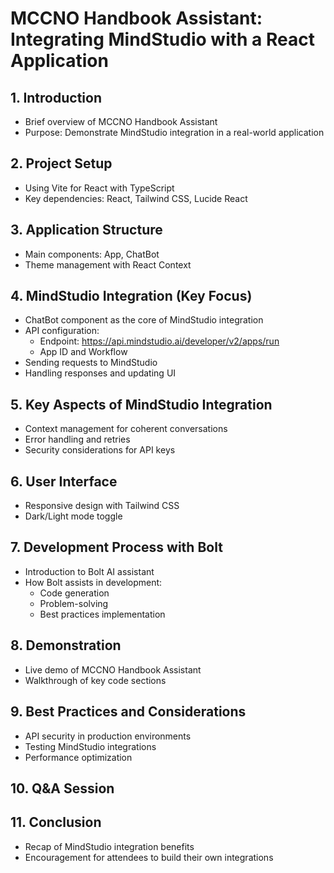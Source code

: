 # MCCNO Handbook Assistant: Integrating MindStudio with a React Application

## 1. Introduction
- Brief overview of MCCNO Handbook Assistant
- Purpose: Demonstrate MindStudio integration in a real-world application

## 2. Project Setup
- Using Vite for React with TypeScript
- Key dependencies: React, Tailwind CSS, Lucide React

## 3. Application Structure
- Main components: App, ChatBot
- Theme management with React Context

## 4. MindStudio Integration (Key Focus)
- ChatBot component as the core of MindStudio integration
- API configuration:
  - Endpoint: https://api.mindstudio.ai/developer/v2/apps/run
  - App ID and Workflow
- Sending requests to MindStudio
- Handling responses and updating UI

## 5. Key Aspects of MindStudio Integration
- Context management for coherent conversations
- Error handling and retries
- Security considerations for API keys

## 6. User Interface
- Responsive design with Tailwind CSS
- Dark/Light mode toggle

## 7. Development Process with Bolt
- Introduction to Bolt AI assistant
- How Bolt assists in development:
  - Code generation
  - Problem-solving
  - Best practices implementation

## 8. Demonstration
- Live demo of MCCNO Handbook Assistant
- Walkthrough of key code sections

## 9. Best Practices and Considerations
- API security in production environments
- Testing MindStudio integrations
- Performance optimization

## 10. Q&A Session

## 11. Conclusion
- Recap of MindStudio integration benefits
- Encouragement for attendees to build their own integrations